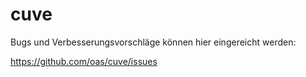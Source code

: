 # cuve
Bugs und Verbesserungsvorschläge können hier eingereicht werden:

<https://github.com/oas/cuve/issues>
